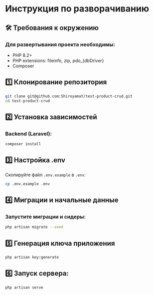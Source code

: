# Инструкция по разворачиванию

## 🛠️ Требования к окружению  
### Для развертывания проекта необходимы:

- PHP 8.2+
- PHP extensions: fileinfo, zip, pdo_{dbDriver}
- Composer

## 1️⃣ Клонирование репозитория
```bash
git clone git@github.com:ShiroyamaY/test-product-crud.git
cd test-product-crud
```

## 2️⃣ Установка зависимостей

### Backend (Laravel):
```bash
composer install
```

## 3️⃣ Настройка .env
Скопируйте файл `.env.example` в `.env`:
```bash
cp .env.example .env
```
## 4️⃣ Миграции и начальные данные
### Запустите миграции и сидеры:
```bash
php artisan migrate --seed
```

## 5️⃣ Генерация ключа приложения
```bash
php artisan key:generate
```

## 6️⃣  Запуск сервера:
```bash
php artisan serve
```
